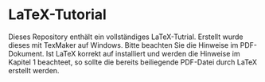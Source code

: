 # LaTeX-Tutorial

Dieses Repository enthält ein vollständiges LaTeX-Tutrial. Erstellt wurde dieses mit TexMaker auf Windows. Bitte beachten Sie die Hinweise im PDF-Dokument. Ist LaTeX korrekt auf installiert und werden die Hinweise im Kapitel 1 beachteet, so sollte die bereits beiliegende PDF-Datei durch LaTeX erstellt werden. 

